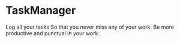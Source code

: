 # TaskManager
Log all your tasks So that you never miss any of your work. Be more productive and punctual in your work.



